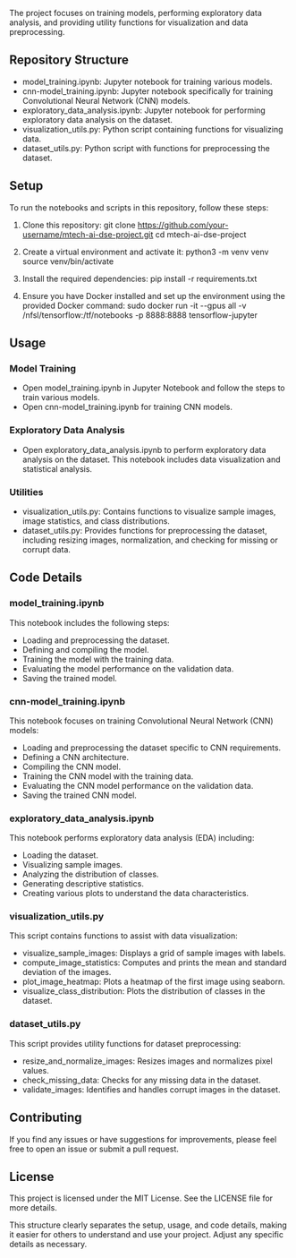 The project focuses on training models, performing exploratory data analysis, and providing utility functions for visualization and data preprocessing.

## Repository Structure

- model_training.ipynb: Jupyter notebook for training various models.
- cnn-model_training.ipynb: Jupyter notebook specifically for training Convolutional Neural Network (CNN) models.
- exploratory_data_analysis.ipynb: Jupyter notebook for performing exploratory data analysis on the dataset.
- visualization_utils.py: Python script containing functions for visualizing data.
- dataset_utils.py: Python script with functions for preprocessing the dataset.

## Setup

To run the notebooks and scripts in this repository, follow these steps:

1. Clone this repository:
    git clone https://github.com/your-username/mtech-ai-dse-project.git
    cd mtech-ai-dse-project

2. Create a virtual environment and activate it:
    python3 -m venv venv
    source venv/bin/activate

3. Install the required dependencies:
    pip install -r requirements.txt

4. Ensure you have Docker installed and set up the environment using the provided Docker command:
    sudo docker run -it --gpus all -v /nfsl/tensorflow:/tf/notebooks -p 8888:8888 tensorflow-jupyter

## Usage

### Model Training

- Open model_training.ipynb in Jupyter Notebook and follow the steps to train various models.
- Open cnn-model_training.ipynb for training CNN models.

### Exploratory Data Analysis

- Open exploratory_data_analysis.ipynb to perform exploratory data analysis on the dataset. This notebook includes data visualization and statistical analysis.

### Utilities

- visualization_utils.py: Contains functions to visualize sample images, image statistics, and class distributions.
- dataset_utils.py: Provides functions for preprocessing the dataset, including resizing images, normalization, and checking for missing or corrupt data.

## Code Details

### model_training.ipynb
This notebook includes the following steps:
- Loading and preprocessing the dataset.
- Defining and compiling the model.
- Training the model with the training data.
- Evaluating the model performance on the validation data.
- Saving the trained model.

### cnn-model_training.ipynb
This notebook focuses on training Convolutional Neural Network (CNN) models:
- Loading and preprocessing the dataset specific to CNN requirements.
- Defining a CNN architecture.
- Compiling the CNN model.
- Training the CNN model with the training data.
- Evaluating the CNN model performance on the validation data.
- Saving the trained CNN model.

### exploratory_data_analysis.ipynb
This notebook performs exploratory data analysis (EDA) including:
- Loading the dataset.
- Visualizing sample images.
- Analyzing the distribution of classes.
- Generating descriptive statistics.
- Creating various plots to understand the data characteristics.

### visualization_utils.py
This script contains functions to assist with data visualization:
- visualize_sample_images: Displays a grid of sample images with labels.
- compute_image_statistics: Computes and prints the mean and standard deviation of the images.
- plot_image_heatmap: Plots a heatmap of the first image using seaborn.
- visualize_class_distribution: Plots the distribution of classes in the dataset.

### dataset_utils.py
This script provides utility functions for dataset preprocessing:
- resize_and_normalize_images: Resizes images and normalizes pixel values.
- check_missing_data: Checks for any missing data in the dataset.
- validate_images: Identifies and handles corrupt images in the dataset.

## Contributing

If you find any issues or have suggestions for improvements, please feel free to open an issue or submit a pull request.

## License

This project is licensed under the MIT License. See the LICENSE file for more details.

This structure clearly separates the setup, usage, and code details, making it easier for others to understand and use your project. Adjust any specific details as necessary.
